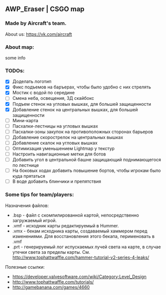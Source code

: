 ## AWP_Eraser | CSGO map
### Made by Aircraft's team.
About us: https://vk.com/aircraft

### About map:
some info

### TODOs:
- [X] Доделать логотип
- [X] Фикс подъемов на баръерах, чтобы было удобно с них стрелять
- [X] Мостик с водой по середине
- [ ] Смена неба, освещения, 3Д скайбокс
- [X] Подъем стенок на угловых вышках, для большей защищенности
- [X] Добавление стенок на центральных вышках, для большей защищенности
- [ ] Мини-карта
- [ ] Пасхалки-лестницы на угловых вышках
- [ ] Пасхалки-зоны закупок на противоположных сторонах барьеров
- [ ] Добавление скорострелок на центральных вышках
- [ ] Добавление скалок на угловых вышках
- [ ] Оптимизация уменьшением Lightmap у текстур
- [ ] Настроить навигационные метки для ботов
- [ ] Добавить угол в центральной башне защищающий поднимающегося по лестнице
- [ ] На боковых ходах добавить повышение бортов, чтобы игрокам было куда прятаться
- [ ] В воде добавить блинчики и препятствия

### Some tips for team/players:

Назначения файлов:
* .bsp - файл с скомпилированной картой, непосредственно загружаемый игрой.
* .vmf - исходник карты редактируемый в Hummer.
* .vmx - бекам исходника карты, создаваемый хаммером перед изменениями.
   Для восстановления этого бекапа, перименовать в .vmf
* .prt - генерируемый лог испускаемых лучей света на карте, в случае утечки света за пределы карты.
   См. http://www.tophattwaffle.com/hammer-tutorial-v2-series-4-leaks/


Полезные ссылки:
* https://developer.valvesoftware.com/wiki/Category:Level_Design
* http://www.tophattwaffle.com/tutorials/
* http://gamebanana.com/games/4660
